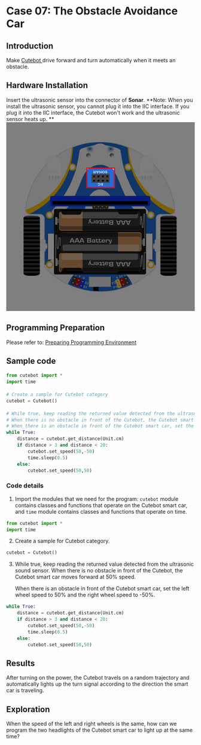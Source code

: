 # Case 07: The Obstacle Avoidance Car
## Introduction
Make [Cutebot ](https://www.elecfreaks.com/elecfreaks-pico-ed-smart-cutebot-kit-without-pico-ed-board.html) drive forward and turn automatically when it meets an obstacle.
## Hardware Installation
Insert the ultrasonic sensor into the connector of **Sonar**.
**Note: When you install the ultrasonic sensor, you cannot plug it into the IIC interface. If you plug it into the IIC interface, the Cutebot won't work and the ultrasonic sensor heats up. **
![](./images/pico-cutebot-case-07-01.png)

## Programming Preparation
Please refer to: [Preparing Programming Environment](https://www.yuque.com/elecfreaks-learn/picoed/gccnpl)
## Sample code
```python
from cutebot import *
import time

# Create a sample for Cutebot category
cutebot = Cutebot()    

# While true, keep reading the returned value detected from the ultrasonic sound sensor. 
# When there is no obstacle in front of the Cutebot, the Cutebot smart car moves forward at 50% speed
# When there is an obstacle in front of the Cutebot smart car, set the left wheel speed to 50% and the right wheel speed to -50%
while True:
    distance = cutebot.get_distance(Unit.cm)
    if distance > 3 and distance < 20:
        cutebot.set_speed(50,-50)
        time.sleep(0.5)
    else:
        cutebot.set_speed(50,50)
```
### Code details

1. Import the modules that we need for the program: `cutebot` module contains classes and functions that operate on the Cutebot smart car, and `time` module contains classes and functions that operate on time.
```python
from cutebot import *
import time
```

2. Create a sample for Cutebot category.
```python
cutebot = Cutebot()
```

3. While true, keep reading the returned value detected from the ultrasonic sound sensor. 
   When there is no obstacle in front of the Cutebot, the Cutebot smart car moves forward at 50% speed.

   When there is an obstacle in front of the Cutebot smart car, set the left wheel speed to 50% and the right wheel speed to -50%.
```python
while True:
    distance = cutebot.get_distance(Unit.cm)
    if distance > 3 and distance < 20:
        cutebot.set_speed(50,-50)
        time.sleep(0.5)
    else:
        cutebot.set_speed(50,50)
```
## Results
After turning on the power, the Cutebot travels on a random trajectory and automatically lights up the turn signal according to the direction the smart car is traveling.

## Exploration
When the speed of the left and right wheels is the same, how can we program the two headlights of the Cutebot smart car to light up at the same time?
